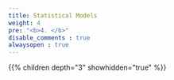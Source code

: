 ```yaml
---
title: Statistical Models
weight: 4
pre: "<b>4. </b>"
disable_comments : true
alwaysopen : true
---
```



{{% children depth="3" showhidden="true" %}}